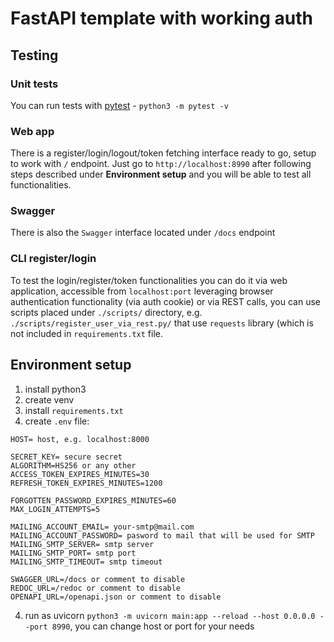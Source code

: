 # FastAPI template with working auth
## Testing
### Unit tests
You can run tests with [pytest](https://docs.pytest.org/en/stable/) - ``python3 -m pytest -v``

### Web app
There is a register/login/logout/token fetching interface ready to go, setup to work with ``/`` endpoint. Just go to ``http://localhost:8990`` after following steps described under __Environment setup__ and you will be able to test all functionalities.

### Swagger
There is also the ``Swagger`` interface located under ``/docs`` endpoint

### CLI register/login
To test the login/register/token functionalities you can do it via web application, accessible from ``localhost:port`` leveraging browser authentication functionality (via auth cookie) or via REST calls, you can use scripts placed under ``./scripts/`` directory, e.g. ``./scripts/register_user_via_rest.py/`` that use ``requests`` library (which is not included in ``requirements.txt`` file.

## Environment setup
1. install python3
2. create venv
3. install ``requirements.txt``
4. create ``.env`` file:
```
HOST= host, e.g. localhost:8000

SECRET_KEY= secure secret
ALGORITHM=HS256 or any other
ACCESS_TOKEN_EXPIRES_MINUTES=30
REFRESH_TOKEN_EXPIRES_MINUTES=1200

FORGOTTEN_PASSWORD_EXPIRES_MINUTES=60
MAX_LOGIN_ATTEMPTS=5

MAILING_ACCOUNT_EMAIL= your-smtp@mail.com
MAILING_ACCOUNT_PASSWORD= pasword to mail that will be used for SMTP
MAILING_SMTP_SERVER= smtp server
MAILING_SMTP_PORT= smtp port
MAILING_SMTP_TIMEOUT= smtp timeout

SWAGGER_URL=/docs or comment to disable
REDOC_URL=/redoc or comment to disable
OPENAPI_URL=/openapi.json or comment to disable
```
4. run as uvicorn ``python3 -m uvicorn main:app --reload --host 0.0.0.0 --port 8990``, you can change host or port for your needs


